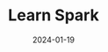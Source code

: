 ---
title: Learn Spark
summary: Easily learn Spark in 10 minutes!
date: 2024-01-19
type: docs
math: false
tags:
  - Spark
image:
  caption: 'Embed rich media such as videos and LaTeX math'
---